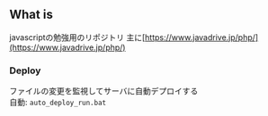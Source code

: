 ## What is

javascriptの勉強用のリポジトリ
主に[https://www.javadrive.jp/php/](https://www.javadrive.jp/php/)

### Deploy  
ファイルの変更を監視してサーバに自動デプロイする  
自動: `auto_deploy_run.bat`
